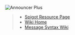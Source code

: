 ![Announcer Plus](https://i.imgur.com/C46OmJ6.png)
> * [Spigot Resource Page](https://www.spigotmc.org/resources/announcer-plus.81005/)
> * [Wiki Home](https://github.com/jmanpenilla/AnnouncerPlus/wiki)
> * [Message Syntax Wiki](https://github.com/jmanpenilla/AnnouncerPlus/wiki/Message-Syntax)
